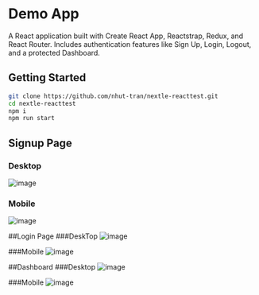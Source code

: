 # Demo App

A React application built with Create React App, Reactstrap, Redux, and React Router. Includes authentication features like Sign Up, Login, Logout, and a protected Dashboard.


## Getting Started

```bash
git clone https://github.com/nhut-tran/nextle-reacttest.git
cd nextle-reacttest
npm i
npm run start
```
## Signup Page
### Desktop
![image](https://github.com/user-attachments/assets/98c96369-cb81-4e7b-a51b-bf85ad42d892)

### Mobile
![image](https://github.com/user-attachments/assets/26121fcd-4ecc-48c0-8d24-3160e57328f8)

##Login Page
###DeskTop
![image](https://github.com/user-attachments/assets/5e44dbee-262d-4869-9fdd-a8b467e5c4aa)

###Mobile
![image](https://github.com/user-attachments/assets/d900d157-eefd-47c4-9813-24b008205115)

##Dashboard
###Desktop
![image](https://github.com/user-attachments/assets/f2aeffcb-1906-41dd-883e-2b776e4c715d)

###Mobile
![image](https://github.com/user-attachments/assets/cd8e4260-e701-41dc-bc4c-82a2d6bcd318)


